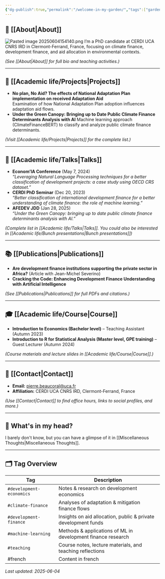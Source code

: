 ```yaml
---
{"dg-publish":true,"permalink":"/welcome-in-my-garden/","tags":["gardenEntry"]}
---
```


## 🏡 [[About\|About]] 
![Pasted image 20250604154140.png](/img/user/Pasted%20image%2020250604154140.png)
I’m a PhD candidate at CERDI UCA CNRS IRD in Clermont-Ferrand, France, focusing on climate finance, development finance, and aid allocation in environmental contexts.

*(See [[About\|About]] for full bio and teaching activities.)*


---

## 🚀 [[Academic life/Projects\|Projects]]

- **No plan, No Aid? The effects of National Adaptation Plan implementation on received Adaptation Aid**   
  Examination of how National Adaptation Plan adoption influences adaptation aid flows. 
- **Under the Green Canopy: Bringing up to Date Public Climate Finance Determinants Analysis with AI** 
  Machine learning approach (ClimateFinanceBERT) to classify and analyze public climate finance determinants.

*(Visit [[Academic life/Projects\|Projects]] for the complete list.)*

---

## 🎤 [[Academic life/Talks\|Talks]]

- **Econom’IA Conference** (May 7, 2024)  
  _“Leveraging Natural Language Processing techniques for a better classification of development projects: a case study using OECD CRS dataset.”_ 
- **CERDI PhD Seminar** (Dec 20, 2023)  
  _“Better classification of international development finance for a better understanding of climate finance: the role of machine learning.”_  
- **AFEDEV JDD** (Jan 28, 2025)  
  _“Under the Green Canopy: bringing up to date public climate finance determinants analysis with AI.”_ 

*(Complete list in [[Academic life/Talks\|Talks]]. You could also be interested in [[Academic life/Bunch presentations\|Bunch presentations]])*

---

## 📚 [[Publications\|Publications]]

- **Are development finance institutions supporting the private sector in Africa?** (Article with Jean-Michel Severino)  
- **Cracking the Code: Enhancing Development Finance Understanding with Artificial Intelligence** 

*(See [[Publications\|Publications]] for full PDFs and citations.)*

---

## 🎓 [[Academic life/Course\|Course]]

- **Introduction to Economics (Bachelor level)** – Teaching Assistant (Autumn 2023) 
- **Introduction to R for Statistical Analysis (Master level, GPE training)** – Guest Lecturer (Autumn 2024) 

*(Course materials and lecture slides in [[Academic life/Course\|Course]].)*

---

## 📇 [[Contact\|Contact]]

- **Email:** [pierre.beaucoral@uca.fr](mailto:pierre.beaucoral@uca.fr)  
- **Affiliation:** CERDI UCA CNRS IRD, Clermont-Ferrand, France 

*(Use [[Contact\|Contact]] to find office hours, links to social profiles, and more.)*

---
## 🤔 What's in my head? 

I barely don't know, but you can have a glimpse of it in [[Miscellaneous Thoughts\|Miscellaneous Thoughts]].

--- 
## 🗂️ Tag Overview

| Tag                      | Description                                                    |
| ------------------------ | -------------------------------------------------------------- |
| `#development-economics` | Notes & research on development economics                      |
| `#climate-finance`       | Analyses of adaptation & mitigation finance flows              |
| `#development-finance`   | Insights on aid allocation, public & private development funds |
| `#machine-learning`      | Methods & applications of ML in development finance research   |
| `#teaching`              | Course notes, lecture materials, and teaching reflections      |
| #french                  | Content in french                                              |


_Last updated: 2025-06-04_  
